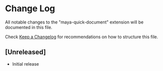 # Change Log

All notable changes to the "maya-quick-document" extension will be documented in this file.

Check [Keep a Changelog](http://keepachangelog.com/) for recommendations on how to structure this file.

## [Unreleased]

- Initial release